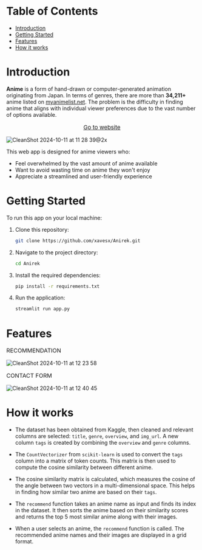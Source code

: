 
# Table of Contents

 * [Introduction](#introduction)
 * [Getting Started](#getting-started)
 * [Features](#features)
 * [How it works](#how-it-works)

# Introduction

**Anime** is a form of hand-drawn or computer-generated animation originating from Japan. In terms of genres, there are more than **34,211+** anime listed on [myanimelist.net](https://myanimelist.net/anime.php). The problem is the difficulty in finding anime that aligns with individual viewer preferences due to the vast number of options available.

<p style="text-align:center; font-size:15px;"><a href="https://anirek.streamlit.app/"><u>Go to website</u></a></p>

![CleanShot 2024-10-11 at 11 28 39@2x](https://github.com/user-attachments/assets/4486e727-2c4b-43df-add7-2cd2b4781311)

This web app is designed for anime viewers who:

* Feel overwhelmed by the vast amount of anime available
* Want to avoid wasting time on anime they won't enjoy
* Appreciate a streamlined and user-friendly experience

# Getting Started

To run this app on your local machine:

1. Clone this repository:
    ```sh
    git clone https://github.com/xavesx/Anirek.git
    ```
2. Navigate to the project directory:
    ```sh
    cd Anirek
    ```
3. Install the required dependencies:
    ```sh
    pip install -r requirements.txt
    ```
4. Run the application:
    ```sh
    streamlit run app.py
    ```

# Features

<p style="text-align:left; font-size:15px;">RECOMMENDATION</p>

![CleanShot 2024-10-11 at 12 23 58](https://github.com/user-attachments/assets/3b96849f-49fe-499a-aa5a-c5001c1f8e06)

<p style="text-align:left; font-size:15px;">CONTACT FORM</p>

![CleanShot 2024-10-11 at 12 40 45](https://github.com/user-attachments/assets/4fbabdcc-c7cc-4fa1-8196-13045a668b33)

# How it works

* The dataset has been obtained from Kaggle, then cleaned and relevant columns are selected: `title`, `genre`, `overview`, and `img_url`. A new column `tags` is created by combining the `overview` and `genre` columns.

* The `CountVectorizer` from `scikit-learn` is used to convert the `tags` column into a matrix of token counts. This matrix is then used to compute the cosine similarity between different anime.

* The cosine similarity matrix is calculated, which measures the cosine of the angle between two vectors in a multi-dimensional space. This helps in finding how similar two anime are based on their `tags`.

* The `recommend` function takes an anime name as input and finds its index in the dataset. It then sorts the anime based on their similarity scores and returns the top 5 most similar anime along with their images.

* When a user selects an anime, the `recommend` function is called. The recommended anime names and their images are displayed in a grid format.